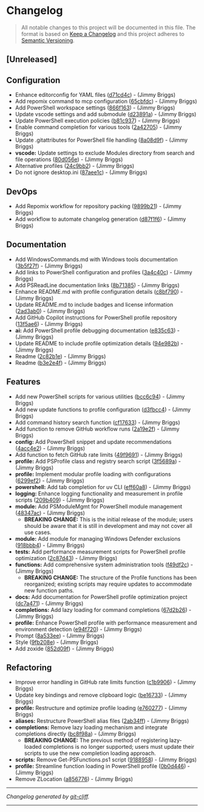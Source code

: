 # Changelog

> All notable changes to this project will be documented in this file. The format is based on
[Keep a Changelog](http://keepachangelog.com/) and this project adheres to
[Semantic Versioning](http://semver.org/).

## [Unreleased]

## Configuration

- Enhance editorconfig for YAML files ([d71cd4c](https://github.com/jimbrig/psprof/commit/d71cd4c35e1b94321b9dc74f403e224a7d981694))  - (Jimmy Briggs)
- Add repomix command to mcp configuration ([65cbfdc](https://github.com/jimbrig/psprof/commit/65cbfdcb32b3bd1813148892baea37a1b00351ed))  - (Jimmy Briggs)
- Add PowerShell workspace settings ([866f163](https://github.com/jimbrig/psprof/commit/866f163860279bf87b7fe75882df5b49f8064fd1))  - (Jimmy Briggs)
- Update vscode settings and add submodule ([d23891a](https://github.com/jimbrig/psprof/commit/d23891ab36acd1d683276496b9e68884d78cb751))  - (Jimmy Briggs)
- Update PowerShell execution policies ([b81c937](https://github.com/jimbrig/psprof/commit/b81c937502f769d6d27a178e6bbef86fae2599a2))  - (Jimmy Briggs)
- Enable command completion for various tools ([2a42705](https://github.com/jimbrig/psprof/commit/2a4270598158fd39602f5830e42ffafe8bd87522))  - (Jimmy Briggs)
- Update .gitattributes for PowerShell file handling ([8a08d9f](https://github.com/jimbrig/psprof/commit/8a08d9f7283ed804ccff7c4cb1e2d5866fa98c36))  - (Jimmy Briggs)
- **vscode:** Update settings to exclude Modules directory from search and file operations ([80d056e](https://github.com/jimbrig/psprof/commit/80d056e0a5227829ec7cdbd32b640cc8b5daf68e))  - (Jimmy Briggs)
- Alternative profiles ([24c9bb2](https://github.com/jimbrig/psprof/commit/24c9bb27c861c877caa904242081680c37d23e18))  - (Jimmy Briggs)
- Do not ignore desktop.ini ([87aee1c](https://github.com/jimbrig/psprof/commit/87aee1c809348707c4fe426f2fbad0a7099ead0f))  - (Jimmy Briggs)

## DevOps

- Add Repomix workflow for repository packing ([9899b21](https://github.com/jimbrig/psprof/commit/9899b21671da9fc0805a27c67469d323612746bd))  - (Jimmy Briggs)
- Add workflow to automate changelog generation ([d87f1f6](https://github.com/jimbrig/psprof/commit/d87f1f6eb00a57dd2e79425beddbc0439f25857f))  - (Jimmy Briggs)

## Documentation

- Add WindowsCommands.md with Windows tools documentation ([3b5f27f](https://github.com/jimbrig/psprof/commit/3b5f27f8ec523aef0eb70c916675c31cdefdec82))  - (Jimmy Briggs)
- Add links to PowerShell configuration and profiles ([3a4c40c](https://github.com/jimbrig/psprof/commit/3a4c40c1171ed1001558173e84d07aa1027705ab))  - (Jimmy Briggs)
- Add PSReadLine documentation links ([8b71385](https://github.com/jimbrig/psprof/commit/8b71385fcb3f1c745b13057d5fe2c9a340411df5))  - (Jimmy Briggs)
- Enhance README.md with profile configuration details ([c8bf790](https://github.com/jimbrig/psprof/commit/c8bf790723a7f92b42e4166ebb7a1a3e14246cfa))  - (Jimmy Briggs)
- Update README.md to include badges and license information ([2ad3ab0](https://github.com/jimbrig/psprof/commit/2ad3ab0253e5ea56e24a69289acdf3736c958a8c))  - (Jimmy Briggs)
- Add GitHub Copilot instructions for PowerShell profile repository ([13f5ae6](https://github.com/jimbrig/psprof/commit/13f5ae6e43daab475040888294e624aa1e469a01))  - (Jimmy Briggs)
- **ai:** Add PowerShell profile debugging documentation ([e835c63](https://github.com/jimbrig/psprof/commit/e835c63c858548890012cd147917679055b8e7b7))  - (Jimmy Briggs)
- Update README to include profile optimization details ([94e982b](https://github.com/jimbrig/psprof/commit/94e982b43de2fcbd12b24010b99b167502fddfba))  - (Jimmy Briggs)
- Readme ([2c82b1e](https://github.com/jimbrig/psprof/commit/2c82b1e6fb434774769504cae0cb09a2a21ae37e))  - (Jimmy Briggs)
- Readme ([b3e2e4f](https://github.com/jimbrig/psprof/commit/b3e2e4f746418e0d5527fc43def8acbb45735bb8))  - (Jimmy Briggs)

## Features

- Add new PowerShell scripts for various utilities ([bcc6c94](https://github.com/jimbrig/psprof/commit/bcc6c9470a46521205c981c4509384ef3cc95500))  - (Jimmy Briggs)
- Add new update functions to profile configuration ([d3fbcc4](https://github.com/jimbrig/psprof/commit/d3fbcc46855a4886321d6ad4a77d79edcd2ea02f))  - (Jimmy Briggs)
- Add command history search function ([cf17633](https://github.com/jimbrig/psprof/commit/cf1763329159dad77409ec9da8d493d78054397c))  - (Jimmy Briggs)
- Add function to remove GitHub workflow runs ([2a19e2f](https://github.com/jimbrig/psprof/commit/2a19e2f7aa7b77a8d2ea2169bc40ded23660b942))  - (Jimmy Briggs)
- **config:** Add PowerShell snippet and update recommendations ([4acc4e2](https://github.com/jimbrig/psprof/commit/4acc4e2268de3dd79af89dbed9a46ee609bb3c76))  - (Jimmy Briggs)
- Add function to fetch GitHub rate limits ([49f9691](https://github.com/jimbrig/psprof/commit/49f96910196b66e43ddca1a16721f9b7e23b832f))  - (Jimmy Briggs)
- **profile:** Add PSProfile class and registry search script ([3f5689a](https://github.com/jimbrig/psprof/commit/3f5689a32397286d09ebd92343bac1202c722573))  - (Jimmy Briggs)
- **profile:** Implement modular profile loading with configurations ([6299ef2](https://github.com/jimbrig/psprof/commit/6299ef257a20d1dc87eea89c502fffdf042154f2))  - (Jimmy Briggs)
- **powershell:** Add tab completion for uv CLI ([eff60a8](https://github.com/jimbrig/psprof/commit/eff60a8b3106e3e9ee576786eaa952d9473602b1))  - (Jimmy Briggs)
- **logging:** Enhance logging functionality and measurement in profile scripts ([209b409](https://github.com/jimbrig/psprof/commit/209b4094c7320b2026dc388ba48ce94330f9c105))  - (Jimmy Briggs)
- **module:** Add PSModuleMgmt for PowerShell module management ([48347ac](https://github.com/jimbrig/psprof/commit/48347ac9360188a63ce1f1e2ae430204b6da6eb6))  - (Jimmy Briggs)
  - **BREAKING CHANGE:** This is the initial release of the module; users should be aware that it is still in development and may not cover all use cases.
- **module:** Add module for managing Windows Defender exclusions ([918bbb4](https://github.com/jimbrig/psprof/commit/918bbb4852264974959da3acac9b7aba01c70b92))  - (Jimmy Briggs)
- **tests:** Add performance measurement scripts for PowerShell profile optimization ([2c87d43](https://github.com/jimbrig/psprof/commit/2c87d4385a90f92c0a102813111bfe23f8a6df26))  - (Jimmy Briggs)
- **functions:** Add comprehensive system administration tools ([f49df2c](https://github.com/jimbrig/psprof/commit/f49df2c8f5a7513d7bce8fdb8232305f7453e447))  - (Jimmy Briggs)
  - **BREAKING CHANGE:** The structure of the Profile functions has been reorganized; existing scripts may require updates to accommodate new function paths.
- **docs:** Add documentation for PowerShell profile optimization project ([dc7a471](https://github.com/jimbrig/psprof/commit/dc7a471977bd8e8b467b9acce7a97ace87b289e5))  - (Jimmy Briggs)
- **completions:** Add lazy loading for command completions ([67d2b26](https://github.com/jimbrig/psprof/commit/67d2b26b87484b8ecc9547d9cd0fdc7cc1bcbc61))  - (Jimmy Briggs)
- **profile:** Enhance PowerShell profile with performance measurement and environment detection ([e94f720](https://github.com/jimbrig/psprof/commit/e94f720896cb4c431dee22e61ec9d8458cb37461))  - (Jimmy Briggs)
- Prompt ([8a533ee](https://github.com/jimbrig/psprof/commit/8a533eea43b502a8e459f05e3e6dfe1bc2c65960))  - (Jimmy Briggs)
- Style ([9fb208e](https://github.com/jimbrig/psprof/commit/9fb208ec1c5de054c5a80e96eb834411f0bc9205))  - (Jimmy Briggs)
- Add zoxide ([852d09f](https://github.com/jimbrig/psprof/commit/852d09f7e7140e1c184eed11fa8eda7cf487101d))  - (Jimmy Briggs)

## Refactoring

- Improve error handling in GitHub rate limits function ([c1b9906](https://github.com/jimbrig/psprof/commit/c1b99063ea34a97f60e8201c40253c18b5fc4b7a))  - (Jimmy Briggs)
- Update key bindings and remove clipboard logic ([be16733](https://github.com/jimbrig/psprof/commit/be1673342f500b7eb7a102981f2631bd4d1abb43))  - (Jimmy Briggs)
- **profile:** Restructure and optimize profile loading ([e760277](https://github.com/jimbrig/psprof/commit/e7602772ca5f1efc52abbce54f758ebcb08c0d57))  - (Jimmy Briggs)
- **aliases:** Restructure PowerShell alias files ([2ab34ff](https://github.com/jimbrig/psprof/commit/2ab34ffe80eec89b30fb9b8e14aec4bcbd7cb608))  - (Jimmy Briggs)
- **completions:** Remove lazy loading mechanism and integrate completions directly ([bc8f98a](https://github.com/jimbrig/psprof/commit/bc8f98a542333cccd64180557771da2ce7422720))  - (Jimmy Briggs)
  - **BREAKING CHANGE:** The previous method of registering lazy-loaded completions is no longer supported; users must update their scripts to use the new completion loading approach.
- **scripts:** Remove Get-PSFunctions.ps1 script ([9188958](https://github.com/jimbrig/psprof/commit/9188958db2d88161d8015a2c9a407d8d50948b92))  - (Jimmy Briggs)
- **profile:** Streamline function loading in PowerShell profile ([0b0d446](https://github.com/jimbrig/psprof/commit/0b0d4464ca88c4fcdf14dd4e1c6cf3ae7f70ff68))  - (Jimmy Briggs)
- Remove ZLocation ([a856776](https://github.com/jimbrig/psprof/commit/a856776873330164f1b339274cc118f5fa39420f))  - (Jimmy Briggs)

***
*Changelog generated by [git-cliff](https://github.com/orhun/git-cliff).*
***
